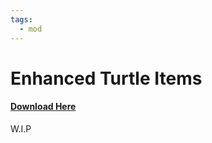 ```yaml
---
tags:
  - mod
---
```


# Enhanced Turtle Items

#### [**Download Here**](https://modrinth.com/mod/eti)

W.I.P
